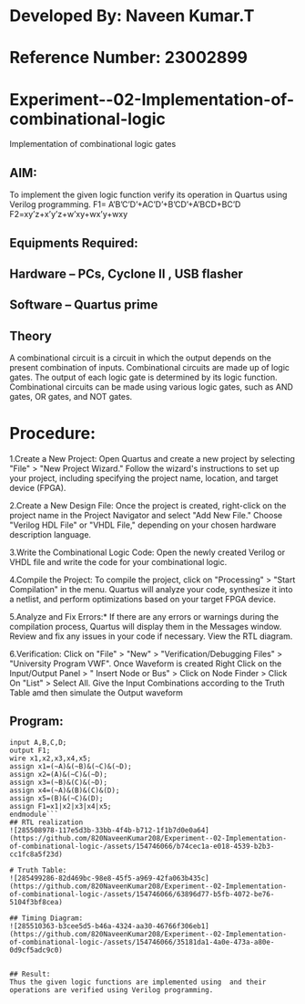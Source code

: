 
# Developed By: Naveen Kumar.T
# Reference Number: 23002899
# Experiment--02-Implementation-of-combinational-logic
Implementation of combinational logic gates
 
## AIM:
To implement the given logic function verify its operation in Quartus using Verilog programming.
 F1= A’B’C’D’+AC’D’+B’CD’+A’BCD+BC’D
F2=xy’z+x’y’z+w’xy+wx’y+wxy
 
 
 
## Equipments Required:
## Hardware – PCs, Cyclone II , USB flasher
## Software – Quartus prime


## Theory
 A combinational circuit is a circuit in which the output depends on the present combination of inputs. Combinational circuits are made up of logic gates. The output of each logic gate is determined by its logic function. Combinational circuits can be made using various logic gates, such as AND gates, OR gates, and NOT gates.

# Procedure:
1.Create a New Project: Open Quartus and create a new project by selecting "File" > "New Project Wizard." Follow the wizard's instructions to set up your project, including specifying the project name, location, and target device (FPGA).

2.Create a New Design File: Once the project is created, right-click on the project name in the Project Navigator and select "Add New File." Choose "Verilog HDL File" or "VHDL File," depending on your chosen hardware description language.

3.Write the Combinational Logic Code: Open the newly created Verilog or VHDL file and write the code for your combinational logic.

4.Compile the Project: To compile the project, click on "Processing" > "Start Compilation" in the menu. Quartus will analyze your code, synthesize it into a netlist, and perform optimizations based on your target FPGA device.

5.Analyze and Fix Errors:* If there are any errors or warnings during the compilation process, Quartus will display them in the Messages window. Review and fix any issues in your code if necessary. View the RTL diagram.

6.Verification: Click on "File" > "New" > "Verification/Debugging Files" > "University Program VWF". Once Waveform is created Right Click on the Input/Output Panel > " Insert Node or Bus" > Click on Node Finder > Click On "List" > Select All. Give the Input Combinations according to the Truth Table amd then simulate the Output waveform
## Program:
```module exp2de(A,B,C,D,F1);
input A,B,C,D;
output F1;
wire x1,x2,x3,x4,x5;
assign x1=(~A)&(~B)&(~C)&(~D);
assign x2=(A)&(~C)&(~D);
assign x3=(~B)&(C)&(~D);
assign x4=(~A)&(B)&(C)&(D);
assign x5=(B)&(~C)&(D);
assign F1=x1|x2|x3|x4|x5;
endmodule```
## RTL realization
![285508978-117e5d3b-33bb-4f4b-b712-1f1b7d0e0a64](https://github.com/820NaveenKumar208/Experiment--02-Implementation-of-combinational-logic-/assets/154746066/b74cec1a-e018-4539-b2b3-cc1fc8a5f23d)

# Truth Table:
![285499286-82d469bc-98e8-45f5-a969-42fa063b435c](https://github.com/820NaveenKumar208/Experiment--02-Implementation-of-combinational-logic-/assets/154746066/63896d77-b5fb-4072-be76-5104f3bf8cea)

## Timing Diagram:
![285510363-b3cee5d5-b46a-4324-aa30-46766f306eb1](https://github.com/820NaveenKumar208/Experiment--02-Implementation-of-combinational-logic-/assets/154746066/35181da1-4a0e-473a-a80e-0d9cf5adc9c0)


## Result:
Thus the given logic functions are implemented using  and their operations are verified using Verilog programming.
